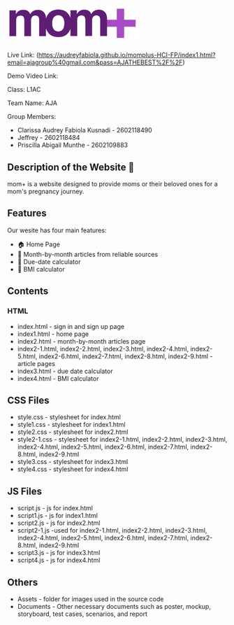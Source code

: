 # <img src="Assets/images/LOGO2.png" width="300"> 
Live Link: (https://audreyfabiola.github.io/momplus-HCI-FP/index1.html?email=ajagroup%40gmail.com&pass=AJATHEBEST%2F%2F)

Demo Video Link:

Class: L1AC

Team Name: AJA

Group Members:
- Clarissa Audrey Fabiola Kusnadi - 2602118490
- Jeffrey - 2602118484
- Priscilla Abigail Munthe - 2602109883

## Description of the Website 🤰

mom+ is a website designed to provide moms or their beloved ones for a mom's pregnancy journey.

## Features
Our wesite has four main features:
- 🏠 Home Page
- 📰 Month-by-month articles from reliable sources
- 📅 Due-date calculator 
- 🧮 BMI calculator

## Contents

### HTML 

- index.html - sign in and sign up page
- index1.html - home page
- index2.html - month-by-month articles page
- index2-1.html, index2-2.html, index2-3.html, index2-4.html, index2-5.html, index2-6.html, index2-7.html, index2-8.html, index2-9.html - article pages
- index3.html - due date calculator
- index4.html - BMI calculator


## CSS Files
- style.css - stylesheet for index.html
- style1.css - stylesheet for index1.html
- style2.css - stylesheet for index2.html
- style2-1.css - stylesheet for index2-1.html, index2-2.html, index2-3.html, index2-4.html, index2-5.html, index2-6.html, index2-7.html, index2-8.html, index2-9.html
- style3.css - stylesheet for index3.html
- style4.css - stylesheet for index4.html

## JS Files
- script.js - js for index.html 
- script1.js - js for index1.html
- script2.js - js for index2.html 
- script2-1.js -used for index2-1.html, index2-2.html, index2-3.html, index2-4.html, index2-5.html, index2-6.html, index2-7.html, index2-8.html, index2-9.html
- script3.js - js for index3.html
- script4.js - js for index4.html 


## Others
- Assets - folder for images used in the source code
- Documents - Other necessary documents such as poster, mockup, storyboard, test cases, scenarios, and report
